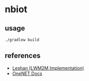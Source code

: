 # nbiot

## usage

```bash
./gradlew build
```

## references

- [Leshan (LWM2M Implementation)](https://github.com/eclipse/leshan)
- [OneNET Docs](https://open.iot.10086.cn/doc/art246.html#68)
